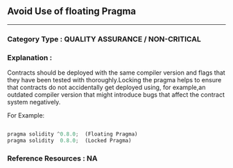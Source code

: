 ##  Avoid Use of floating Pragma


---

### **Category Type** : QUALITY ASSURANCE / NON-CRITICAL


### **Explanation** : 

Contracts should be deployed with the same compiler version and flags that they have been tested with thoroughly.Locking the pragma helps to ensure that contracts do not accidentally get deployed using, for example,an outdated compiler version that might introduce bugs that affect the contract system negatively.

For Example:  

```javascript

pragma solidity ^0.8.0;  (Floating Pragma)
pragma solidity  0.8.0;  (Locked Pragma)

```


### **Reference Resources** : NA



